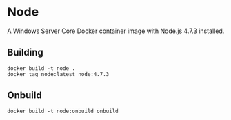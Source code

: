# Node

A Windows Server Core Docker container image with Node.js 4.7.3 installed.

## Building

```
docker build -t node .
docker tag node:latest node:4.7.3
```

## Onbuild

```
docker build -t node:onbuild onbuild
```
